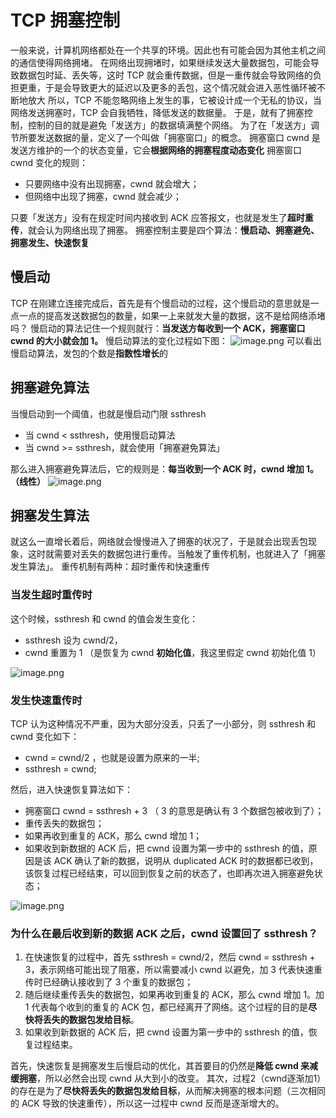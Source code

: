 # TCP 拥塞控制
一般来说，计算机网络都处在一个共享的环境。因此也有可能会因为其他主机之间的通信使得网络拥堵。
在网络出现拥堵时，如果继续发送大量数据包，可能会导致数据包时延、丢失等，这时 TCP 就会重传数据，但是一重传就会导致网络的负担更重，于是会导致更大的延迟以及更多的丢包，这个情况就会进入恶性循环被不断地放大
所以，TCP 不能忽略网络上发生的事，它被设计成一个无私的协议，当网络发送拥塞时，TCP 会自我牺牲，降低发送的数据量。
于是，就有了拥塞控制，控制的目的就是避免「发送方」的数据填满整个网络。
为了在「发送方」调节所要发送数据的量，定义了一个叫做「拥塞窗口」的概念。
拥塞窗口 cwnd 是发送方维护的一个的状态变量，它会**根据网络的拥塞程度动态变化**
拥塞窗口 cwnd 变化的规则：

- 只要网络中没有出现拥塞，cwnd 就会增大；
- 但网络中出现了拥塞，cwnd 就会减少；

只要「发送方」没有在规定时间内接收到 ACK 应答报文，也就是发生了**超时重传**，就会认为网络出现了拥塞。
拥塞控制主要是四个算法：**慢启动、拥塞避免、拥塞发生、快速恢复**
## 慢启动
TCP 在刚建立连接完成后，首先是有个慢启动的过程，这个慢启动的意思就是一点一点的提高发送数据包的数量，如果一上来就发大量的数据，这不是给网络添堵吗？
慢启动的算法记住一个规则就行：**当发送方每收到一个 ACK，拥塞窗口 cwnd 的大小就会加 1。**
慢启动算法的变化过程如下图：
![image.png](https://cdn.nlark.com/yuque/0/2023/png/28316065/1678336624029-5518443b-5de9-419c-9477-c2dc876ad9b3.png#averageHue=%23f9f9f8&clientId=u3c9c0346-5dc3-4&from=paste&height=411&id=u85376a26&name=image.png&originHeight=632&originWidth=1016&originalType=binary&ratio=2.5&rotation=0&showTitle=false&size=205052&status=done&style=none&taskId=u83cc60b4-7eec-4366-b80b-178c5079618&title=&width=661.4000244140625)
可以看出慢启动算法，发包的个数是**指数性增长**的
## 拥塞避免算法
当慢启动到一个阈值，也就是慢启动门限 ssthresh 

- 当 cwnd < ssthresh，使用慢启动算法
- 当 cwnd >= ssthresh，就会使用「拥塞避免算法」

那么进入拥塞避免算法后，它的规则是：**每当收到一个 ACK 时，cwnd 增加 1。（线性）**
![image.png](https://cdn.nlark.com/yuque/0/2023/png/28316065/1678336845506-7eb876dc-1807-49b4-a12c-ef73dfc6a34c.png#averageHue=%23faf8f5&clientId=u3c9c0346-5dc3-4&from=paste&height=381&id=uc7e489ef&name=image.png&originHeight=731&originWidth=872&originalType=binary&ratio=2.5&rotation=0&showTitle=false&size=156333&status=done&style=none&taskId=u45a973b8-ec4c-4045-a897-255ebd782a4&title=&width=454.8000183105469)
## 拥塞发生算法
就这么一直增长着后，网络就会慢慢进入了拥塞的状况了，于是就会出现丢包现象，这时就需要对丢失的数据包进行重传。当触发了重传机制，也就进入了「拥塞发生算法」。
重传机制有两种：超时重传和快速重传
### 当发生超时重传时
这个时候，ssthresh 和 cwnd 的值会发生变化：

- ssthresh 设为 cwnd/2，
- cwnd 重置为 1 （是恢复为 cwnd **初始化值**，我这里假定 cwnd 初始化值 1）

![image.png](https://cdn.nlark.com/yuque/0/2023/png/28316065/1678337247589-7430157a-91b8-4070-a9e6-1cc2a405c7b8.png#averageHue=%23f8f5f2&clientId=u3c9c0346-5dc3-4&from=paste&height=627&id=ue95b7ef3&name=image.png&originHeight=873&originWidth=1142&originalType=binary&ratio=2.5&rotation=0&showTitle=false&size=307887&status=done&style=none&taskId=u088b7a70-4595-46b2-8890-098de24e50e&title=&width=819.7999877929688)
### 发生快速重传时
TCP 认为这种情况不严重，因为大部分没丢，只丢了一小部分，则 ssthresh 和 cwnd 变化如下：

- cwnd = cwnd/2 ，也就是设置为原来的一半;
- ssthresh = cwnd;

然后，进入快速恢复算法如下：

- 拥塞窗口 cwnd = ssthresh + 3 （ 3 的意思是确认有 3 个数据包被收到了）；
- 重传丢失的数据包；
- 如果再收到重复的 ACK，那么 cwnd 增加 1；
- 如果收到新数据的 ACK 后，把 cwnd 设置为第一步中的 ssthresh 的值，原因是该 ACK 确认了新的数据，说明从 duplicated ACK 时的数据都已收到，该恢复过程已经结束，可以回到恢复之前的状态了，也即再次进入拥塞避免状态；

![image.png](https://cdn.nlark.com/yuque/0/2023/png/28316065/1678337385465-7f0279ea-f534-4768-8e51-1e4d7a0f7abd.png#averageHue=%23f7f3ef&clientId=u3c9c0346-5dc3-4&from=paste&height=517&id=u82a27c9c&name=image.png&originHeight=873&originWidth=1352&originalType=binary&ratio=2.5&rotation=0&showTitle=false&size=408602&status=done&style=none&taskId=u83825c6f-9097-4ab5-b5ea-eb8d4fc848e&title=&width=800.7999877929688)
### 为什么在最后收到新的数据 ACK 之后，cwnd 设置回了 ssthresh？

1. 在快速恢复的过程中，首先 ssthresh = cwnd/2，然后 cwnd = ssthresh + 3，表示网络可能出现了阻塞，所以需要减小 cwnd 以避免，加 3 代表快速重传时已经确认接收到了 3 个重复的数据包；
2. 随后继续重传丢失的数据包，如果再收到重复的 ACK，那么 cwnd 增加 1。加 1 代表每个收到的重复的 ACK 包，都已经离开了网络。这个过程的目的是**尽快将丢失的数据包发给目标**。
3. 如果收到新数据的 ACK 后，把 cwnd 设置为第一步中的 ssthresh 的值，恢复过程结束。

首先，快速恢复是拥塞发生后慢启动的优化，其首要目的仍然是**降低 cwnd 来减缓拥塞**，所以必然会出现 cwnd 从大到小的改变。
其次，过程2（cwnd逐渐加1）的存在是为了**尽快将丢失的数据包发给目标**，从而解决拥塞的根本问题（三次相同的 ACK 导致的快速重传），所以这一过程中 cwnd 反而是逐渐增大的。
